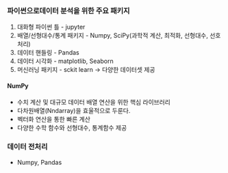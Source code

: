 ### 파이썬으로데이터 분석을 위한 주요 패키지
1. 대화형 파이썬 틀 - jupyter
2. 배열/선형대수/통계 패키지 - Numpy, SciPy(과학적 계산, 최적화, 선형대수, 선호처리)
3. 데이터 핸들링 - Pandas
4. 데이터 시각화 - matplotlib, Seaborn
5. 머신러닝 패키지 - sckit learn -> 다양한 데이터셋 제공

#### NumPy
- 수치 계산 및 대규모 데이터 배열 연산을 위한 핵심 라이브러리
- 다차원배열(Nndarray)을 효울적으로 두룬다.
- 벡터화 연산을 통한 빠른 계산
- 다양한 수학 함수와 선형대수, 통계함수 제공

### 데이터 전처리
- Numpy, Pandas
